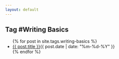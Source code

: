 ```yaml
---
layout: default
---
```


<section class="posts">
<h1>Tag #Writing Basics</h1>
    <ul>
      {% for post in site.tags.writing-basics %}
      <li><a class="post" href="{{ post.url }}">{{ post.title }}</a><time datetime="{{ post.date | date_to_xmlschema }}">{{ post.date | date: "%m-%d-%Y" }}</time></li>
      {% endfor %}
    </ul>
    
</section>